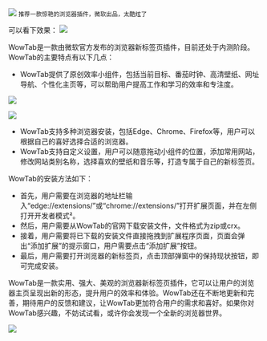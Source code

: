 <img src="/assets/image/240125-wowtab-1.png" style="max-width: 70%; height: auto;">
<small>推荐一款惊艳的浏览器插件，微软出品，太酷炫了</small>


可以看下效果：
![](/assets/image/240125-wowtab-1.png)

WowTab是一款由微软官方发布的浏览器新标签页插件，目前还处于内测阶段。WowTab的主要特点有以下几点：

- WowTab提供了原创效率小组件，包括当前目标、番茄时钟、高清壁纸、网址导航、个性化主页等，可以帮助用户提高工作和学习的效率和专注度。


![](/assets/image/240125-wowtab-2.png)


![](/assets/image/240125-wowtab-3.png)


- WowTab支持多种浏览器安装，包括Edge、Chrome、Firefox等，用户可以根据自己的喜好选择合适的浏览器。
- WowTab支持自定义设置，用户可以随意拖动小组件的位置，添加常用网站，修改网站类别名称，选择喜欢的壁纸和音乐等，打造专属于自己的新标签页。

WowTab的安装方法如下：

- 首先，用户需要在浏览器的地址栏输入“edge://extensions/”或“chrome://extensions/”打开扩展页面，并在左侧打开开发者模式²。
- 然后，用户需要从WowTab的官网下载安装文件，文件格式为zip或crx。
- 接着，用户需要将已下载的安装文件直接拖拽到扩展程序页面，页面会弹出“添加扩展”的提示窗口，用户需要点击“添加扩展”按钮。
- 最后，用户需要打开浏览器的新标签页，点击顶部弹窗中的保持现状按钮，即可完成安装。

WowTab是一款实用、强大、美观的浏览器新标签页插件，它可以让用户的浏览器主页呈现出新的形态，提升用户的效率和体验。WowTab还在不断地更新和完善，期待用户的反馈和建议，让WowTab更加符合用户的需求和喜好。如果你对WowTab感兴趣，不妨试试看，或许你会发现一个全新的浏览器世界。


![](/assets/image/240125-wowtab-4.png)
